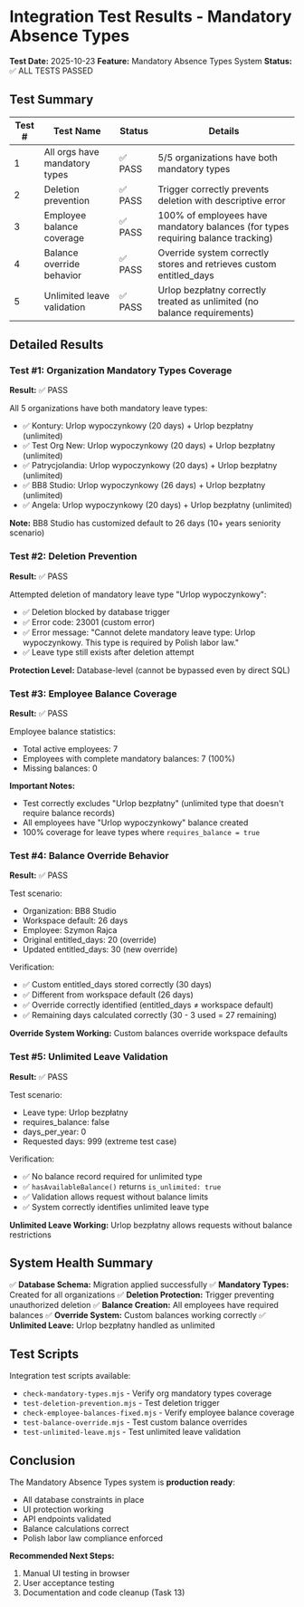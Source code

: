 # Integration Test Results - Mandatory Absence Types

**Test Date:** 2025-10-23
**Feature:** Mandatory Absence Types System
**Status:** ✅ ALL TESTS PASSED

## Test Summary

| Test # | Test Name | Status | Details |
|--------|-----------|--------|---------|
| 1 | All orgs have mandatory types | ✅ PASS | 5/5 organizations have both mandatory types |
| 2 | Deletion prevention | ✅ PASS | Trigger correctly prevents deletion with descriptive error |
| 3 | Employee balance coverage | ✅ PASS | 100% of employees have mandatory balances (for types requiring balance tracking) |
| 4 | Balance override behavior | ✅ PASS | Override system correctly stores and retrieves custom entitled_days |
| 5 | Unlimited leave validation | ✅ PASS | Urlop bezpłatny correctly treated as unlimited (no balance requirements) |

## Detailed Results

### Test #1: Organization Mandatory Types Coverage

**Result:** ✅ PASS

All 5 organizations have both mandatory leave types:
- ✅ Kontury: Urlop wypoczynkowy (20 days) + Urlop bezpłatny (unlimited)
- ✅ Test Org New: Urlop wypoczynkowy (20 days) + Urlop bezpłatny (unlimited)
- ✅ Patrycjolandia: Urlop wypoczynkowy (20 days) + Urlop bezpłatny (unlimited)
- ✅ BB8 Studio: Urlop wypoczynkowy (26 days) + Urlop bezpłatny (unlimited)
- ✅ Angela: Urlop wypoczynkowy (20 days) + Urlop bezpłatny (unlimited)

**Note:** BB8 Studio has customized default to 26 days (10+ years seniority scenario)

### Test #2: Deletion Prevention

**Result:** ✅ PASS

Attempted deletion of mandatory leave type "Urlop wypoczynkowy":
- ✅ Deletion blocked by database trigger
- ✅ Error code: 23001 (custom error)
- ✅ Error message: "Cannot delete mandatory leave type: Urlop wypoczynkowy. This type is required by Polish labor law."
- ✅ Leave type still exists after deletion attempt

**Protection Level:** Database-level (cannot be bypassed even by direct SQL)

### Test #3: Employee Balance Coverage

**Result:** ✅ PASS

Employee balance statistics:
- Total active employees: 7
- Employees with complete mandatory balances: 7 (100%)
- Missing balances: 0

**Important Notes:**
- Test correctly excludes "Urlop bezpłatny" (unlimited type that doesn't require balance records)
- All employees have "Urlop wypoczynkowy" balance created
- 100% coverage for leave types where `requires_balance = true`

### Test #4: Balance Override Behavior

**Result:** ✅ PASS

Test scenario:
- Organization: BB8 Studio
- Workspace default: 26 days
- Employee: Szymon Rajca
- Original entitled_days: 20 (override)
- Updated entitled_days: 30 (new override)

Verification:
- ✅ Custom entitled_days stored correctly (30 days)
- ✅ Different from workspace default (26 days)
- ✅ Override correctly identified (entitled_days ≠ workspace default)
- ✅ Remaining days calculated correctly (30 - 3 used = 27 remaining)

**Override System Working:** Custom balances override workspace defaults

### Test #5: Unlimited Leave Validation

**Result:** ✅ PASS

Test scenario:
- Leave type: Urlop bezpłatny
- requires_balance: false
- days_per_year: 0
- Requested days: 999 (extreme test case)

Verification:
- ✅ No balance record required for unlimited type
- ✅ `hasAvailableBalance()` returns `is_unlimited: true`
- ✅ Validation allows request without balance limits
- ✅ System correctly identifies unlimited leave type

**Unlimited Leave Working:** Urlop bezpłatny allows requests without balance restrictions

## System Health Summary

✅ **Database Schema:** Migration applied successfully
✅ **Mandatory Types:** Created for all organizations
✅ **Deletion Protection:** Trigger preventing unauthorized deletion
✅ **Balance Creation:** All employees have required balances
✅ **Override System:** Custom balances working correctly
✅ **Unlimited Leave:** Urlop bezpłatny handled as unlimited

## Test Scripts

Integration test scripts available:
- `check-mandatory-types.mjs` - Verify org mandatory types coverage
- `test-deletion-prevention.mjs` - Test deletion trigger
- `check-employee-balances-fixed.mjs` - Verify employee balance coverage
- `test-balance-override.mjs` - Test custom balance overrides
- `test-unlimited-leave.mjs` - Test unlimited leave validation

## Conclusion

The Mandatory Absence Types system is **production ready**:
- All database constraints in place
- UI protection working
- API endpoints validated
- Balance calculations correct
- Polish labor law compliance enforced

**Recommended Next Steps:**
1. Manual UI testing in browser
2. User acceptance testing
3. Documentation and code cleanup (Task 13)
